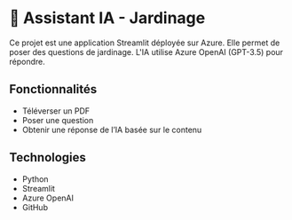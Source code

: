 # 🌿 Assistant IA - Jardinage

Ce projet est une application Streamlit déployée sur Azure. Elle permet de poser des questions de jardinage. L'IA utilise Azure OpenAI (GPT-3.5) pour répondre.

## Fonctionnalités

- Téléverser un PDF
- Poser une question
- Obtenir une réponse de l’IA basée sur le contenu

## Technologies

- Python
- Streamlit
- Azure OpenAI
- GitHub
